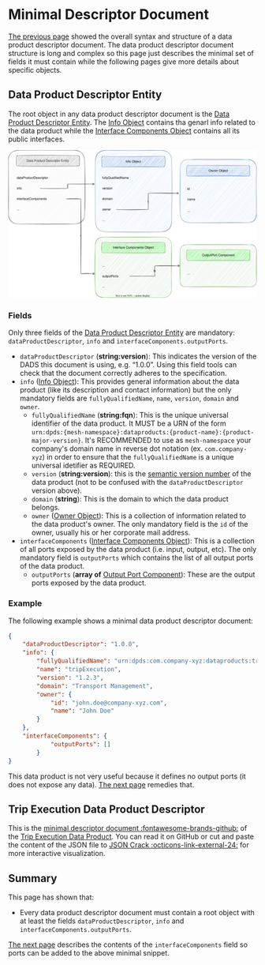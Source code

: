 # Minimal Descriptor Document

[The previous page](./overview.md) showed the overall syntax and structure of a data product descriptor document. The data product descriptor document structure is long and complex so this page just describes the minimal set of fields it must contain while the following pages give more details about specific objects. 

## Data Product Descriptor Entity
The root object in any data product descriptor document is the [Data Product Descriptor Entity](../resources/specifications/last.md#data-product-descriptor-entity). The [Info Object](../resources/specifications/last.md#info-object) contains tha genarl info related to the data product while the [Interface Components Object](../resources/specifications/last.md#internal-components-object) contains all its public interfaces.

![dpds-info-object](../images/dpds-info-object.svg)

### Fields
Only three fields of the [Data Product Descriptor Entity](../resources/specifications/last.md#data-product-descriptor-entity) are mandatory: `dataProductDescriptor`, `info` and `interfaceComponents.outputPorts`. 

- `dataProductDescriptor` (**string:version**): This indicates the version of the DADS this document is using, e.g. “1.0.0”. Using this field tools can check that the document correctly adheres to the specification.
- `info` ([Info Object](../resources/specifications/last.md#info-object)): This provides general information about the data product (like its description and contact information) but the only mandatory fields are `fullyQualifiedName`, `name`, `version`, `domain` and `owner`.
	- `fullyQualifiedName` (**string:fqn**): This is the unique universal identifier of the data product.  It MUST be a URN of the form `urn:dpds:{mesh-namespace}:dataproducts:{product-name}:{product-major-version}`. It's RECOMMENDED to use as `mesh-namespace` your company's domain name in reverse dot notation (ex. `com.company-xyz`) in order to ensure that the `fullyQualifiedName` is a unique universal idetifier as REQUIRED.
	- `version` (**string:version**): this is the <a href="https://semver.org/spec/v2.0.0.html" target="_blank">semantic version number</a> of the data product (not to be confused with the `dataProductDescriptor` version above).
	- `domain` (**string**): This is the domain to which the data product belongs.
	- `owner` ([Owner Object](../resources/specifications/last.md#owner-object)): This is a collection of information related to the data product's owner. The only mandatory field is the `id` of the owner, usually his or her corporate mail address.
- `interfaceComponents` ([Interface Components Object](../resources/specifications/last.md#interfaceComponentsObject)): This is a collection of all ports exposed by the data product (i.e. input, output, etc). The only mandatory field is `outputPorts` which contains the list of all output ports of the data product.
	- `outputPorts` (**array of** [Output Port Component](../resources/specifications/last.md#outputPortComponent)): These are the output ports exposed by the data product.

### Example
The following example shows a minimal data product descriptor document:

```json
{
	"dataProductDescriptor": "1.0.0",
	"info": {
		"fullyQualifiedName": "urn:dpds:com.company-xyz:dataproducts:tripExecution:1",
		"name": "tripExecution",
		"version": "1.2.3",
		"domain": "Transport Management",
		"owner": {
			"id": "john.doe@company-xyz.com",
			"name": "John Doe"
		}
	},
	"interfaceComponents": {
			"outputPorts": []
		}
}
```

This data product is not very useful because it defines no output ports (it does not expose any data). [The next page](./interface.md) remedies that.

## Trip Execution Data Product Descriptor
This is the <a href="https://github.com/opendatamesh-initiative/odm-specification-dpdescriptor/blob/main/examples/minimal.dpd.json" target="_blank">minimal descriptor document :fontawesome-brands-github:</a> of the [Trip Execution Data Product](./example.md). You can read it on GitHub or cut and paste the content of the JSON file to <a href="https://jsoncrack.com/editor" target="_blank">JSON Crack :octicons-link-external-24:</a> for more interactive visualization.

## Summary
This page has shown that:

- Every data product descriptor document must contain a root object with at least the fields `dataProductDescriptor`, `info` and `interfaceComponents.outputPorts`.

[The next page](./interface.md) describes the contents of the `interfaceComponents` field so ports can be added to the above minimal snippet.
